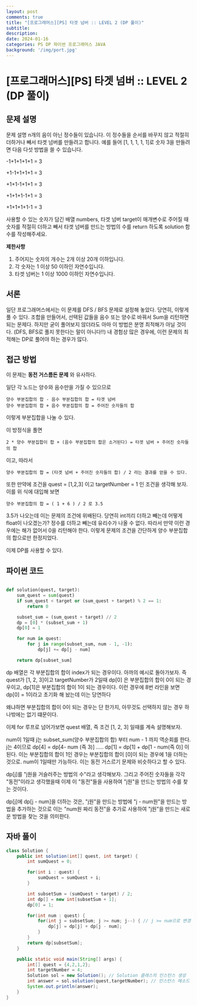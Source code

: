 ```yaml
---
layout: post
comments: true
title: "[프로그래머스][PS] 타겟 넘버 :: LEVEL 2 (DP 풀이)"
subtitle: 
description: 
date: 2024-01-16
categories: PS DP 파이썬 프로그래머스 JAVA
background: '/img/port.jpg'
---
```



# [프로그래머스][PS] 타겟 넘버 :: LEVEL 2 (DP 풀이)

## 문제 설명

문제 설명
n개의 음이 아닌 정수들이 있습니다. 이 정수들을 순서를 바꾸지 않고 적절히 더하거나 빼서 타겟 넘버를 만들려고 합니다. 예를 들어 [1, 1, 1, 1, 1]로 숫자 3을 만들려면 다음 다섯 방법을 쓸 수 있습니다.

-1+1+1+1+1 = 3

+1-1+1+1+1 = 3

+1+1-1+1+1 = 3

+1+1+1-1+1 = 3

+1+1+1+1-1 = 3

사용할 수 있는 숫자가 담긴 배열 numbers, 타겟 넘버 target이 매개변수로 주어질 때 숫자를 적절히 더하고 빼서 타겟 넘버를 만드는 방법의 수를 return 하도록 solution 함수를 작성해주세요.

**제한사항**

1. 주어지는 숫자의 개수는 2개 이상 20개 이하입니다.
2. 각 숫자는 1 이상 50 이하인 자연수입니다.
3. 타겟 넘버는 1 이상 1000 이하인 자연수입니다.

## 서론

일단 프로그래머스에서는 이 문제를 DFS / BFS 문제로 설정해 놓았다. 당연히, 이렇게 풀 수 있다. 
조합을 만들어서, 선택된 값들을 음수 또는 양수로 바꿔서 Sum을 리턴하면 되는 문제다.
하지만 굳이 풀어보지 않더라도 아마 이 방법은 분명 최적해가 아닐 것이다. (DFS, BFS로 풀지 못한다는 말이 아니다!!) 
내 경험상 많은 경우에, 이런 문제의 최적해는 DP로 풀어야 하는 경우가 많다.

## 접근 방법

이 문제는 **동전 거스름돈 문제** 와 유사하다.

일단 각 노드는 양수와 음수만을 가질 수 있으므로 

    양수 부분집합의 합 - 음수 부분집합의 합 = 타겟 넘버
    양수 부분집합의 합 + 음수 부분집합의 합 = 주어진 숫자들의 합

이렇게 부분집합을 나눌 수 있다.

이 방정식을 풀면

    2 * 양수 부분집합이 합 + (음수 부분집합의 합은 소거된다) = 타겟 넘버 + 주어진 숫자들의 합  

이고, 따라서

    양수 부분집합의 합 = (타겟 넘버 + 주어진 숫자들의 합) / 2 라는 결과를 얻을 수 있다.

또한 만약에 조건을 quest = [1,2,3] 이고 targetNumber = 1 인 조건을 생각해 보자.
이를 위 식에 대입해 보면

    양수 부분집합의 합 = ( 1 + 6 ) / 2 로 3.5

3.5가 나오는데 이는 문제의 조건에 위배된다. 당연히 int끼리 더하고 빼는데 어떻게 float이 나오겠는가? 정수를 더하고 빼는데 유리수가 나올 수 없다.
따라서 만약 이런 경우에는 해가 없어서 0을 리턴해야 한다. 이렇게 문제의 조건을 간단하게 양수 부분집합의 합으로만 한정지었다.

이제 DP를 사용할 수 있다.


## 파이썬 코드

~~~ python

def solution(quest, target):
    sum_quest = sum(quest)
    if sum_quest < target or (sum_quest + target) % 2 == 1:
        return 0

    subset_sum = (sum_quest + target) // 2
    dp = [0] * (subset_sum + 1)
    dp[0] = 1

    for num in quest:
        for j in range(subset_sum, num - 1, -1):
            dp[j] += dp[j - num]

    return dp[subset_sum]

~~~

dp 배열은 각 부분집합의 합이 index가 되는 경우이다. 아까의 예시로 돌아가보자. 즉 quest가 [1, 2, 3]이고 targetNumber가 2일때
dp[0] 은 부분집합의 합이 0이 되는 경우이고, dp[1]은 부분집합의 합이 1이 되는 경우이다. 이런 경우에 8번 라인을 보면 dp[0] = 1이라고 초기화 해 놨는데 이는 당연하다

왜냐하면 부분집합의 합이 0이 되는 경우는 단 한가지, 아무것도 선택하지 않는 경우 하나밖에는 없기 떄문이다.

이제 for 루프로 넘어가보면 quest 배열, 즉 조건 [1, 2, 3] 일때를 계속 설명해보자.

num이 1일때 j는 subset_sum(양수 부분집합의 합) 부터 num - 1 까지 역순회를 한다. j는 4이므로
dp[4] = dp[4- num (즉 3)] ..... dp[1] = dp[1] + dp[1 - num(즉 0)] 이 된다. 이는 부분집합의 합이 1인 경우는 부분집합의 합이 [0]이 되는 경우에 1을 더하는 것으로. num이 1일때만 가능하다. 이는 동전 거스르기 문제와 비슷하다고 할 수 있다.

dp[j]를 "j원을 거슬러주는 방법의 수"라고 생각해보자. 그리고 주어진 숫자들을 각각 "동전"이라고 생각했을때 이제 이 "동전"들을 사용하여 "j원"을 만드는 방법의 수를 찾는 것이다.

dp[j]에 dp[j - num]을 더하는 것은, "j원"을 만드는 방법에 "j - num원"을 만드는 방법을 추가하는 것으로 이는 "num원 짜리 동전"을 추가로 사용하여 "j원"을 만드는 새로운 방법을 찾는 것을 의미한다.


## 자바 풀이

~~~ java
class Solution {
    public int solution(int[] quest, int target) {
        int sumQuest = 0;

        for(int i : quest) {
            sumQuest = sumQuest + i;
        }

        int subsetSum = (sumQuest + target) / 2;
        int dp[] = new int[subsetSum + 1];
        dp[0] = 1;

        for(int num : quest) {
            for(int j = subsetSum; j >= num; j--) { // j >= num으로 변경
                dp[j] = dp[j] + dp[j - num];
            }
        }
        return dp[subsetSum];
    }

    public static void main(String[] args) {
        int[] quest = {4,2,1,2};
        int targetNumber = 4;
        Solution sol = new Solution(); // Solution 클래스의 인스턴스 생성
        int answer = sol.solution(quest,targetNumber); // 인스턴스 메소드 호출
        System.out.println(answer);
    }
}
~~~